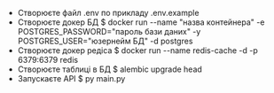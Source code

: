 * Створюєте файл .env по прикладу .env.example
* Створюєте докер БД $ docker run --name "назва контейнера" -e POSTGRES_PASSWORD="пароль бази даних" -у POSTGRES_USER="юзернейм БД" -d postgres
* Створюєте докер редіса $ docker run --name redis-cache -d -p 6379:6379 redis
* Створюєте таблиці в БД $ alembic upgrade head
* Запускаєте API $ py main.py

